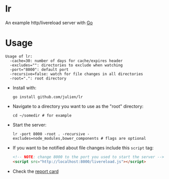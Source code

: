 lr
==

An example http/livereload server
with [Go](http://golang.org)

Usage
=====

```
Usage of lr:
  -cache=30: number of days for cache/expires header
  -excludes="": directories to exclude when watching
  -port="8000": default port
  -recursive=false: watch for file changes in all directories
  -root=".": root directory
```

+ Install with:

  `go install github.com/julien/lr`


+ Navigate to a directory you want to use as the "root" directory:

  `cd ~/somedir # for example`

+ Start the server:

  `lr -port 8000 -root . -recursive -excludes=node_modules,bower_components # flags are optional`

+ If you want to be notified about file changes
  include this `script` tag:

  ```html
  <!-- NOTE: change 8000 to the port you used to start the server -->
  <script src="http://localhost:8000/livereload.js"></script>
  ```

+ Check the [report card](http://goreportcard.com/report/julien/lr)

